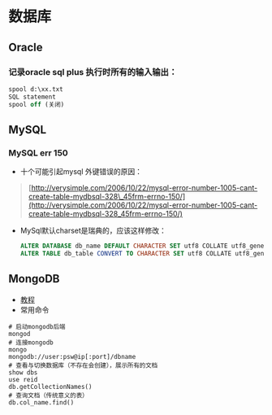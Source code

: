 # 数据库

## Oracle

### 记录oracle sql plus 执行时所有的输入输出：

```sql
spool d:\xx.txt
SQL statement
spool off (关闭)
```

## MySQL

### MySQL err 150

* 十个可能引起mysql 外键错误的原因：

> [http://verysimple.com/2006/10/22/mysql-error-number-1005-cant-create-table-mydbsql-328\_45frm-errno-150/](http://verysimple.com/2006/10/22/mysql-error-number-1005-cant-create-table-mydbsql-328_45frm-errno-150/)

* MySql默认charset是瑞典的，应该这样修改：

  ```sql
  ALTER DATABASE db_name DEFAULT CHARACTER SET utf8 COLLATE utf8_general_ci;
  ALTER TABLE db_table CONVERT TO CHARACTER SET utf8 COLLATE utf8_general_ci;
  ```

## MongoDB

* [教程](http://www.runoob.com/mongodb/mongodb-connections.html)
* 常用命令

```text
# 启动mongodb后端
mongod
# 连接mongodb
mongo
mongodb://user:psw@ip[:port]/dbname
# 查看与切换数据库（不存在会创建），展示所有的文档
show dbs
use reid
db.getCollectionNames()
# 查询文档（传统意义的表）
db.col_name.find()
```

